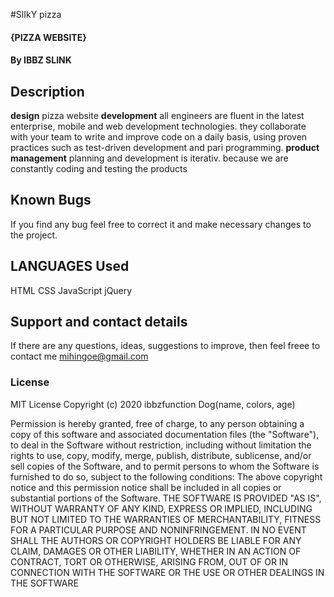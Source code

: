 #SlIkY pizza
#### {PIZZA WEBSITE}
#### By IBBZ SLINK
## Description
**design**
pizza website
**development**
all engineers are fluent in the latest enterprise, mobile and web development technologies.
they collaborate with your team to write and improve code on a daily basis, using proven practices such as test-driven development and pari programming.
**product management**
planning and development is iterativ. because we are constantly coding and testing the products
## Known Bugs
If you find any bug feel free to correct it and make necessary changes to the project.
## LANGUAGES Used
HTML
CSS
JavaScript
jQuery
## Support and contact details
If there are any questions, ideas, suggestions to improve,  then feel freee to contact me
mihingoe@gmail.com
### License
MIT License
Copyright (c) 2020 ibbzfunction Dog(name, colors, age) 

Permission is hereby granted, free of charge, to any person obtaining a copy of this software and associated documentation files (the "Software"), to deal in the Software without restriction, including without limitation the rights to use, copy, modify, merge, publish, distribute, sublicense, and/or sell copies of the Software, and to permit persons to whom the Software is furnished to do so, subject to the following conditions:
The above copyright notice and this permission notice shall be included in all copies or substantial portions of the Software.
THE SOFTWARE IS PROVIDED "AS IS", WITHOUT WARRANTY OF ANY KIND, EXPRESS OR IMPLIED, INCLUDING BUT NOT LIMITED TO THE WARRANTIES OF MERCHANTABILITY, FITNESS FOR A PARTICULAR PURPOSE AND NONINFRINGEMENT. IN NO EVENT SHALL THE AUTHORS OR COPYRIGHT HOLDERS BE LIABLE FOR ANY CLAIM, DAMAGES OR OTHER LIABILITY, WHETHER IN AN ACTION OF CONTRACT, TORT OR OTHERWISE, ARISING FROM, OUT OF OR IN CONNECTION WITH THE SOFTWARE OR THE USE OR OTHER DEALINGS IN THE SOFTWARE
